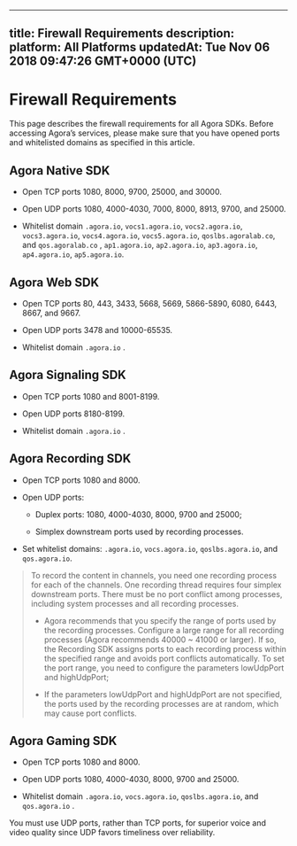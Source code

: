 
---
title: Firewall Requirements
description: 
platform: All Platforms
updatedAt: Tue Nov 06 2018 09:47:26 GMT+0000 (UTC)
---
# Firewall Requirements
This page describes the firewall requirements for all Agora SDKs. Before accessing Agora’s services, please make sure that you have opened ports and whitelisted domains as specified in this article.

## Agora Native SDK

-   Open TCP ports 1080, 8000, 9700, 25000, and 30000.

-   Open UDP ports 1080, 4000-4030, 7000, 8000, 8913, 9700, and 25000.

-   Whitelist domain `.agora.io`, `vocs1.agora.io`, `vocs2.agora.io`, `vocs3.agora.io`, `vocs4.agora.io`, `vocs5.agora.io`, `qoslbs.agoralab.co`, and `qos.agoralab.co` , `ap1.agora.io`, `ap2.agora.io`, `ap3.agora.io`, `ap4.agora.io`, `ap5.agora.io`.


## Agora Web SDK

-   Open TCP ports 80, 443, 3433, 5668, 5669, 5866-5890, 6080, 6443, 8667, and 9667.

-   Open UDP ports 3478 and 10000-65535.

-   Whitelist domain `.agora.io` .


## Agora Signaling SDK

-   Open TCP ports 1080 and 8001-8199.

-   Open UDP ports 8180-8199.

-   Whitelist domain `.agora.io` .


## Agora Recording SDK

-   Open TCP ports 1080 and 8000.

-   Open UDP ports:

    -   Duplex ports: 1080, 4000-4030, 8000, 9700 and 25000;

    -   Simplex downstream ports used by recording processes.

-   Set whitelist domains: `.agora.io`, `vocs.agora.io`, `qoslbs.agora.io`, and `qos.agora.io`.

> To record the content in channels, you need one recording process for each of the channels. One recording thread requires four simplex downstream ports. There must be no port conflict among processes, including system processes and all recording processes.
> 
> -   Agora recommends that you specify the range of ports used by the recording processes. Configure a large range for all recording processes \(Agora recommends 40000 ~ 41000 or larger\). If so, the Recording SDK assigns ports to each recording process within the specified range and avoids port conflicts automatically. To set the port range, you need to configure the parameters lowUdpPort and highUdpPort;
> 
> -   If the parameters lowUdpPort and highUdpPort are not specified, the ports used by the recording processes are at random, which may cause port conflicts.


## Agora Gaming SDK

-   Open TCP ports 1080 and 8000.

-   Open UDP ports 1080, 4000-4030, 8000, 9700 and 25000.

-   Whitelist domain `.agora.io`, `vocs.agora.io`, `qoslbs.agora.io`, and `qos.agora.io` .


You must use UDP ports, rather than TCP ports, for superior voice and video quality since UDP favors timeliness over reliability.


